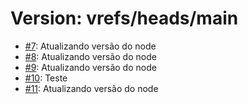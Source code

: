 # Version: vrefs/heads/main

* [#7](https://github.com/rafaelsantis/installer/pull/7): Atualizando versão do node
* [#8](https://github.com/rafaelsantis/installer/pull/8): Atualizando versão do node
* [#9](https://github.com/rafaelsantis/installer/pull/9): Atualizando versão do node
* [#10](https://github.com/rafaelsantis/installer/pull/10): Teste
* [#11](https://github.com/rafaelsantis/installer/pull/11): Atualizando versão do node
